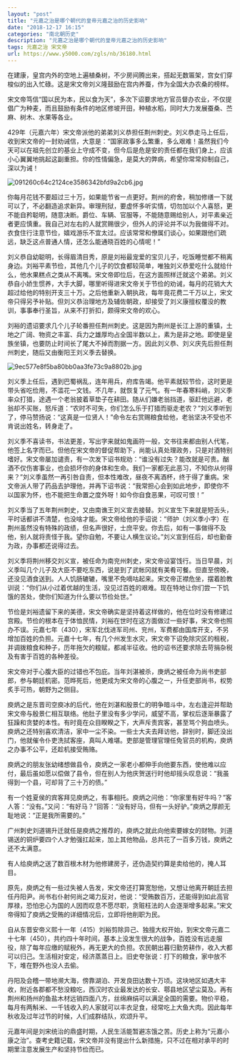 ```yaml
---
layout: "post"
title: "元嘉之治是哪个朝代的皇帝元嘉之治的历史影响"
date: "2018-12-17 16:15"
categories: "南北朝历史"
description: "元嘉之治是哪个朝代的皇帝元嘉之治的历史影响"
tags: 元嘉之治 宋文帝
url: https://www.y5000.com/zgls/nb/36180.html
---
```






在建康，皇宫内外的空地上遍植桑树，不少房间腾出来，搭起无数匾架，宫女们穿梭似的出入忙碌。这是宋文帝刘义隆鼓励在宫内养蚕，作为全国大办农桑的榜样。

宋文帝笃信“国以民为本，民以食为天”，多次下诏要求地方官员督办农业，不仅提倡广为种麦，而且鼓励有条件的地区修坡开田，种植水稻，同时大力发展蚕桑、苎麻、树木、水果等各业。  

429年（元嘉六年）宋文帝派他的弟弟刘义恭担任荆州刺史。刘义恭走马上任后，收到宋文帝的一封劝诫信，大意是：“国家政事多么繁重，多么艰难！虽然我们今天可以在祖先创立的基业上守成不变，但今后是危是安的责任都在我们身上，应该小心翼翼地挑起这副重担。你的性情偏急，是莫大的弊病，希望你常常抑制自己，深以为诫！

![091260c64c2124ce3586342bfd9a2cb6.jpg](https://img.y5000.com/uploads/allimg/181030/091260c64c2124ce3586342bfd9a2cb6.jpg)

你每月花钱不要超过三十万，如果能节省一点更好。荆州的府舍，稍加修缮一下就可以了，不必翻造追求新异。审理刑狱，要虚怀多听实情，切勿加以个人喜怒，更不能自矜聪明，随意决断。爵位、车辆、官服等，不能随意赐给别人，对平素亲近者更应慎重。我自己对左右的人就赏赐很少，但外人的评论并不以为我做得不对。衣食住行注意节俭，嬉戏游乐不宜太过。应该常常和僚属们谈心，如果跟他们疏远，缺乏这点普通人情，还怎么能通晓百姓的心情呢！”  

刘义恭自幼聪明，长得眉清目秀，原是刘裕最宠爱的宝贝儿子，吃饭睡觉都不稍离身边。刘裕平素节俭，其他几个儿子的饮食都较简单，唯独刘义恭爱吃什么就给什么，他水果糕点之类从不离嘴。宋文帝即位后，在这方面照样迁就这个弟弟。刘义恭自小娇生惯养，大手大脚，哪里听得进宋文帝关于节俭的劝诫，每月的花销大大超过给他的特别开支三十万。之后他重新入朝执政，每年竟花费二千万以上，宋文帝只得另予补贴。但刘义恭治理地方及辅佐朝政，却接受了刘义康擅权覆没的教训，事事奉行圣旨，从来不打折扣，颇得宋文帝的欢心。  

刘裕的遗诏要求几个儿子轮番担任荆州刺史。这是因为荆州是长江上游的重镇，土地之广阔、物资之丰富、兵力之雄厚均占全国半数以上，素为是非之地。即使是皇族坐镇，也要防止时间长了尾大不掉而割据一方。因此刘义恭、刘义庆先后担任荆州刺史，随后又由衡阳王刘义季去替换。  

![9ec577e8f5ba80bb0aa3fe73c9a8802b.jpg](https://img.y5000.com/uploads/allimg/181030/9ec577e8f5ba80bb0aa3fe73c9a8802b.jpg)

刘义季上任后，遇到巴蜀祸乱，连年用兵，府库告竭。他平素就较节俭，这时更是带头省吃俭用，不滥花一文钱。不几年，就恢复了元气。有一年春寒料峭，刘义季率众打猎，途遇一个老翁披着草垫子在耕田。随从们嫌老翁挡道，驱赶他远避，老翁却不买账，怒斥道：“农时不可失，你们怎么乐于打猎而驱走老农？”刘义季听到了，停马赞扬说：“这真是一位贤人！”命令左右赏赐粮食给他，老翁坚决不受也不肯说出姓名，转身走了。  

刘义季不喜读书，书法更差，写出字来就如鬼画符一般，文书往来都由别人代笔，他签上名字而已。但他在宋文帝的督促帮助下，尚能认真处理政务，只是对酒特别嗜好。宋文帝屡加谴责，有一次发下诏书规劝：“谁没有过失？能改就是可贵。酗酒不仅伤害事业，也会损坏你的身体和生命。我们一家都无此恶习，不知你从何得来？”刘义季虽然一再引咎自责，但本性难改，昼夜不离酒杯，终于得了重病。宋文帝派人带了药品去护理他，并再下诏书说：“我常担心会到如此地步，即使你不以国家为怀，也不能把生命置之度外呀！如今你自食恶果，可叹可恨！”  

刘义季当了五年荆州刺史，又由南谯王刘义宣去接替。刘义宣生下来就是短舌头，平时话都讲不清楚，也没啥才能。宋文帝给他的手诏说：“师护（刘义季小字）在荆州虽然没有特殊的政绩，但名声很好，士庶平安。你去后，如有一事做得不及他，别人就将责怪于我。望你自勉，不要让人横生议论。”刘义宣到任后，却也勤奋为政，办事都还说得过去。  

刘义季将荆州移交刘义宣，被任命为南兖州刺史，宋文帝设宴饯行。当日早晨，刘义季叫几个儿子及大臣不要吃东西，说是到了武帐冈就有美肴可餐。但直至傍晚，还没见酒食送到。人人饥肠辘辘，嘴里不免嘀咕起来。宋文帝正襟危坐，摆着脸教训说：“你们从小过着优越的生活，没见过百姓的艰难。现在特地让你们尝一下饥饿的苦处，使你们知道为什么要以节俭处世。”  

节俭是刘裕遗留下来的美德，宋文帝确实是坚持着这样做的，他在位时没有修建过宫殿。节俭的根本在于体恤民情，刘裕在世时在这方面做过一些好事，宋文帝也照办不误。元嘉七年（430），宋军北伐进军司州、兖州，军费都由国库开支，不另增加百姓的负担。元嘉十七年，有几个州发生水灾，宋文帝下诏免除灾区的租税，并调拨粮食和种子，历年拖欠的粮赋，都减半征收。他的诏书还要求除去苛捐杂税及有害于百姓的各种差役。  

宋文帝对于心腹大臣的过错也不包庇。当年刘湛被杀，庚炳之被任命为尚书吏部郎，参与朝廷机密。范晔死后，他更成为宋文帝的心腹之一，升任吏部尚书，权势炙手可热，朝野为之侧目。  

庾炳之是东晋司空庾冰的后代，他在刘湛和殷景仁的明争暗斗中，左右逢迎并帮助宋文帝与殷景仁相互联络。他肚子里没有多少学问，威望不高，掌权后逐渐暴露了狂躁和贪婪的本性。有时竟在众目睽睽之下，大声斥责宾客，甚至骂个狗血喷头。庾炳之还特别喜欢清洁，家中一尘不染。一些士大夫去拜访他，辞别时，脚还没出门，他就催令仆吏洗拭客座，真叫人难堪。吏部是管理官理任免官员的机构，庾炳之办事不公平，还趁机接受贿赂。  

庾炳之的朋友张幼绪想做县令，庾炳之一家老小都伸手向他要东西，使他难以应付，最后虽如愿以偿做了县令，但在别人为他庆贺送行时他却摇头叹息说：“我虽得到一个县，可却背了三十万的债。”  

有一个姓夏侯的宾客拜见庾炳之，有事相托。庾炳之问他：“你家里有好牛吗？”客人答：“没有。”又问：“有好马？”回答：“没有好马，但有一头好驴。”庾炳之厚颜无耻地说：“正是我所需要的。”  

广州刺史刘道锡升迁就任是庾炳之推荐的，庾炳之就此向他索要嫁女的财物。刘道锡送的铜炉要四个人才勉强扛起来，加上其他物品，总共花了一百多万钱，庾炳之还不太满意。  

有人给庾炳之送了数百根木材为他修建房子，还伪造契约算是卖给他的，掩人耳目。  

原先，庾炳之有一些过失被人告发，宋文帝还打算宽恕他，又想让他离开朝廷去担任丹阳尹。尚书右仆射何尚之竭力反对，他说：“受贿数百万，还能得到如此高官厚禄，恐怕忠心为国的人因而叹息不愿尽职，贪赃枉法的人会逐渐增多起来。”宋文帝得知了庾炳之受贿的详细情况后，立即将他削职为民。  

自从东晋安帝义熙十一年（415）刘裕剪除异己、独擅大权开始，到宋文帝元嘉二十七年（450），共约四十年时间，基本上没发生很大的战争，百姓没有远走服役，除了每年应缴的赋税外，再无更大的负担。农民朝出暮归勤劳耕作，收入大都可以归己。生活相对安定，经济蒸蒸日上。旧史夸张说：打下的粮食，家中放不下，堆在野外也没人去偷。  

丹阳及会稽一带地濒大海，傍靠湖泊、开发良田达数十万顷。这块地区如遇大丰收，附近各郡都不愁没粮吃，西汉时农业最发达的长安、鄠县地区望尘莫及。再有荆州和扬州的鱼盐木材远销四面八方，丝绵麻绢可以满足全国的需要。物价平稳，每月有两斛米、一千钱收入的人家就可以丰衣足食，经常吃上大鱼大肉。因此每年秋收及过年过节的时候，人们成群结队，欢颂升平。  

元嘉年间是刘宋统治的鼎盛时期，人民生活能暂避冻饿之苦。历史上称为“元嘉小康之治”。查考史籍记载，宋文帝并没有提出什么新措施，只不过在相对承平的时期里注意发展生产和坚持节俭而已。  

  
